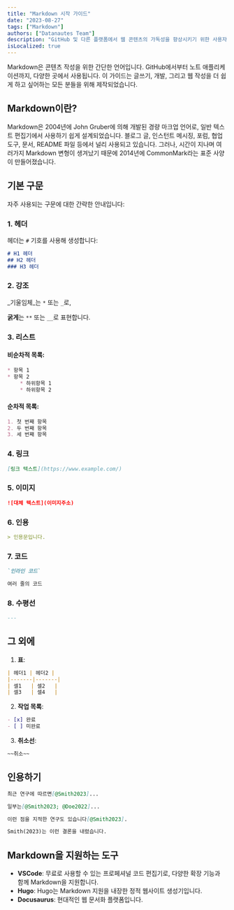 ```yaml
---
title: "Markdown 시작 가이드"
date: "2023-08-27"
tags: ["Markdown"]
authors: ["Datanautes Team"]
description: "GitHub 및 다른 플랫폼에서 웹 콘텐츠의 가독성을 향상시키기 위한 사용자 친화적인 마크업 언어인 Markdown을 배우세요. 이 가이드에서는 그 방법을 알려드립니다!"
isLocalized: true
---
```


Markdown은 콘텐츠 작성을 위한 간단한 언어입니다. GitHub에서부터 노트 애플리케이션까지, 다양한 곳에서 사용됩니다. 이 가이드는 글쓰기, 개발, 그리고 웹 작성을 더 쉽게 하고 싶어하는 모든 분들을 위해 제작되었습니다.

## Markdown이란?

Markdown은 2004년에 John Gruber에 의해 개발된 경량 마크업 언어로, 일반 텍스트 편집기에서 사용하기 쉽게 설계되었습니다. 블로그 글, 인스턴트 메시징, 포럼, 협업 도구, 문서, README 파일 등에서 널리 사용되고 있습니다. 그러나, 시간이 지나며 여러가지 Markdown 변형이 생겨났기 때문에 2014년에 CommonMark라는 표준 사양이 만들어졌습니다.

## 기본 구문

자주 사용되는 구문에 대한 간략한 안내입니다:

### 1. 헤더

헤더는 `#` 기호를 사용해 생성합니다:

```md
# H1 헤더
## H2 헤더
### H3 헤더
```

### 2. 강조

_기울임체_는 `*` 또는 `_`로, 

**굵게**는 `**` 또는 `__`로 표현합니다.

### 3. 리스트

#### 비순차적 목록:

```md
* 항목 1
* 항목 2
    * 하위항목 1
    * 하위항목 2
```

#### 순차적 목록:

```md
1. 첫 번째 항목
2. 두 번째 항목
3. 세 번째 항목
```

### 4. 링크

```md
[링크 텍스트](https://www.example.com/)
```

### 5. 이미지

```md
![대체 텍스트](이미지주소)
```

### 6. 인용

```md
> 인용문입니다.
```

### 7. 코드

```md
`인라인 코드`

여러 줄의 코드
```

### 8. 수평선

```md
---
```

## 그 외에

1. **표**:

```md
| 헤더1 | 헤더2 |
|-------|-------|
| 셀1   | 셀2   |
| 셀3   | 셀4   |
```

2. **작업 목록**:

```md
- [x] 완료
- [ ] 미완료
```

3. **취소선**:

```md
~~취소~~
```

## 인용하기

```md
최근 연구에 따르면[@Smith2023]...
```

```md
일부는[@Smith2023; @Doe2022]...
```

```md
이런 점을 지적한 연구도 있습니다[@Smith2023].
```

```md
Smith(2023)는 이런 결론을 내렸습니다.
```

## Markdown을 지원하는 도구

- **VSCode**: 무료로 사용할 수 있는 프로페셔널 코드 편집기로, 다양한 확장 기능과 함께 Markdown을 지원합니다.
- **Hugo**: Hugo는 Markdown 지원을 내장한 정적 웹사이트 생성기입니다.
- **Docusaurus**: 현대적인 웹 문서화 플랫폼입니다.